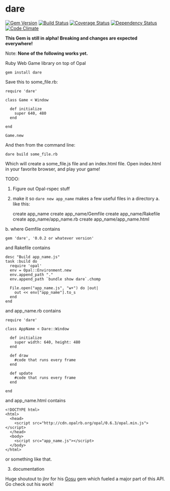 dare
====
[![Gem Version](https://badge.fury.io/rb/dare.svg)](http://badge.fury.io/rb/dare)
[![Build Status](https://travis-ci.org/nicklink483/dare.svg?branch=master)](https://travis-ci.org/nicklink483/dare)
[![Coverage Status](https://coveralls.io/repos/nicklink483/dare/badge.png)](https://coveralls.io/r/nicklink483/dare)
[![Dependency Status](https://gemnasium.com/nicklink483/dare.svg)](https://gemnasium.com/nicklink483/dare)
[![Code Climate](https://codeclimate.com/github/nicklink483/dare/badges/gpa.svg)](https://codeclimate.com/github/nicklink483/dare)

**This Gem is still in alpha! Breaking and changes are expected everywhere!**

Note: **None of the following works yet.**

Ruby Web Game library on top of Opal

    gem install dare

Save this to some_file.rb:

    require 'dare'

    class Game < Window

      def initialize
        super 640, 480
      end

    end

    Game.new

And then from the command line:

    dare build some_file.rb

Which will create a some_file.js file and an index.html file.  Open index.html in your favorite browser, and play your game!

TODO:

1. Figure out Opal-rspec stuff
2. make it so `dare new app_name` makes a few useful files in a directory
  a. like this:

    create app_name
    create app_name/Gemfile
    create app_name/Rakefile
    create app_name/app_name.rb
    create app_name/app_name.html

  b. where Gemfile contains

    gem 'dare', '0.0.2 or whatever version'

  and Rakefile contains

    desc "Build app_name.js"
    task :build do
      require 'opal'
      env = Opal::Environment.new
      env.append_path "."
      env.append_path `bundle show dare`.chomp

      File.open("app_name.js", "w+") do |out|
        out << env["app_name"].to_s
      end
    end

  and app_name.rb contains

    require 'dare'

    class AppName < Dare::Window

      def initialize
        super width: 640, height: 480
      end

      def draw
        #code that runs every frame
      end

      def update
        #code that runs every frame
      end

    end

  and app_name.html contains

    <!DOCTYPE html>
    <html>
      <head>
        <script src="http://cdn.opalrb.org/opal/0.6.3/opal.min.js"></script>
      </head>
      <body>
        <script src="app_name.js"></script>
      </body>
    </html>

  or something like that.

3. documentation

Huge shoutout to jlnr for his [Gosu](https://github.com/jlnr/gosu) gem which fueled a major part of this API.  Go check out his work!